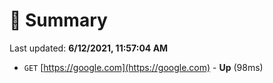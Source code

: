# 📖 Summary
Last updated: **6/12/2021, 11:57:04 AM**

- `GET` [https://google.com](https://google.com) - **Up** (98ms)
